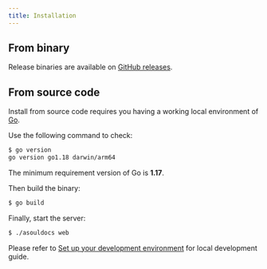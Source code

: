 ```yaml
---
title: Installation
---
```


## From binary

Release binaries are available on [GitHub releases](https://github.com/asoul-sig/asouldocs/releases).

## From source code

Install from source code requires you having a working local environment of [Go](https://go.dev/).

Use the following command to check:

```bash
$ go version
go version go1.18 darwin/arm64
```

The minimum requirement version of Go is **1.17**.

Then build the binary:

```bash
$ go build
```

Finally, start the server:

```bash
$ ./asouldocs web
```

Please refer to [Set up your development environment](https://github.com/asoul-sig/asouldocs/blob/main/docs/dev/local_development.md) for local development guide.
